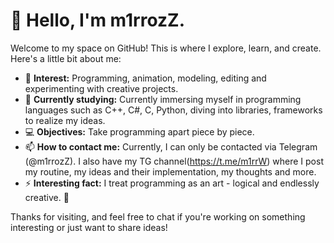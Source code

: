 # 👋 Hello, I'm m1rrozZ.

Welcome to my space on GitHub! This is where I explore, learn, and create. Here's a little bit about me:

- 👀 **Interest:** Programming, animation, modeling, editing and experimenting with creative projects.
- 🌱 **Currently studying:** Currently immersing myself in programming languages such as C++, C#, C, Python, diving into libraries, frameworks to realize my ideas.
- 💻 **Objectives:** Take programming apart piece by piece.
- 📫 **How to contact me:** Currently, I can only be contacted via Telegram (@m1rrozZ). I also have my TG channel(https://t.me/m1rrW) where I post my routine, my ideas and their implementation, my thoughts and more.
- ⚡ **Interesting fact:** I treat programming as an art - logical and endlessly creative. 🎨

Thanks for visiting, and feel free to chat if you're working on something interesting or just want to share ideas!
